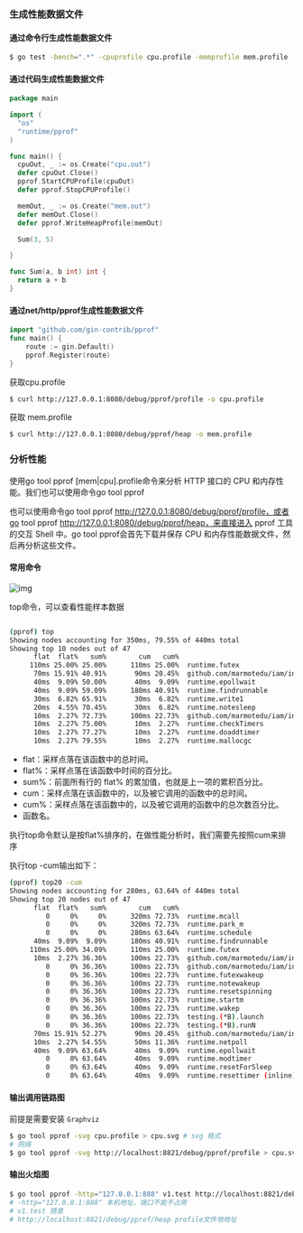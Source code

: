 ### 生成性能数据文件

#### 通过命令行生成性能数据文件

```bash
$ go test -bench=".*" -cpuprofile cpu.profile -memprofile mem.profile
```

#### 通过代码生成性能数据文件

```go
package main

import (
  "os"
  "runtime/pprof"
)

func main() {
  cpuOut, _ := os.Create("cpu.out")
  defer cpuOut.Close()
  pprof.StartCPUProfile(cpuOut)
  defer pprof.StopCPUProfile()

  memOut, _ := os.Create("mem.out")
  defer memOut.Close()
  defer pprof.WriteHeapProfile(memOut)

  Sum(3, 5)

}

func Sum(a, b int) int {
  return a + b
}
```

#### 通过net/http/pprof生成性能数据文件

```go
import "github.com/gin-contrib/pprof"
func main() {
    route := gin.Default()
    pprof.Register(route)
}
```

获取cpu.profile

```bash
$ curl http://127.0.0.1:8080/debug/pprof/profile -o cpu.profile
```

获取 mem.profile

```bash
$ curl http://127.0.0.1:8080/debug/pprof/heap -o mem.profile
```

### 分析性能

使用go tool pprof [mem|cpu].profile命令来分析 HTTP 接口的 CPU 和内存性能。我们也可以使用命令go tool pprof

也可以使用命令go tool pprof http://127.0.0.1:8080/debug/pprof/profile，或者go tool pprof http://127.0.0.1:8080/debug/pprof/heap，来直接进入 pprof 工具的交互 Shell 中。go tool pprof会首先下载并保存 CPU 和内存性能数据文件，然后再分析这些文件。

#### 常用命令

![img](http://tc.masterjoy.top/typory/d10a2c6cbfa4e35fc4efc9a3760d1b98.jpg)

top命令，可以查看性能样本数据

```bash

(pprof) top
Showing nodes accounting for 350ms, 79.55% of 440ms total
Showing top 10 nodes out of 47
      flat  flat%   sum%        cum   cum%
     110ms 25.00% 25.00%      110ms 25.00%  runtime.futex
      70ms 15.91% 40.91%       90ms 20.45%  github.com/marmotedu/iam/internal/apiserver/store/fake.(*policies).List
      40ms  9.09% 50.00%       40ms  9.09%  runtime.epollwait
      40ms  9.09% 59.09%      180ms 40.91%  runtime.findrunnable
      30ms  6.82% 65.91%       30ms  6.82%  runtime.write1
      20ms  4.55% 70.45%       30ms  6.82%  runtime.notesleep
      10ms  2.27% 72.73%      100ms 22.73%  github.com/marmotedu/iam/internal/apiserver/service/v1.(*userService).List
      10ms  2.27% 75.00%       10ms  2.27%  runtime.checkTimers
      10ms  2.27% 77.27%       10ms  2.27%  runtime.doaddtimer
      10ms  2.27% 79.55%       10ms  2.27%  runtime.mallocgc
```

* flat：采样点落在该函数中的总时间。
* flat%：采样点落在该函数中时间的百分比。
* sum%：前面所有行的 flat% 的累加值，也就是上一项的累积百分比。
* cum：采样点落在该函数中的，以及被它调用的函数中的总时间。
* cum%：采样点落在该函数中的，以及被它调用的函数中的总次数百分比。
* 函数名。

执行top命令默认是按flat%排序的，在做性能分析时，我们需要先按照cum来排序

执行top -cum输出如下：

```bash
(pprof) top20 -cum
Showing nodes accounting for 280ms, 63.64% of 440ms total
Showing top 20 nodes out of 47
      flat  flat%   sum%        cum   cum%
         0     0%     0%      320ms 72.73%  runtime.mcall
         0     0%     0%      320ms 72.73%  runtime.park_m
         0     0%     0%      280ms 63.64%  runtime.schedule
      40ms  9.09%  9.09%      180ms 40.91%  runtime.findrunnable
     110ms 25.00% 34.09%      110ms 25.00%  runtime.futex
      10ms  2.27% 36.36%      100ms 22.73%  github.com/marmotedu/iam/internal/apiserver/service/v1.(*userService).List
         0     0% 36.36%      100ms 22.73%  github.com/marmotedu/iam/internal/apiserver/service/v1.BenchmarkListUser
         0     0% 36.36%      100ms 22.73%  runtime.futexwakeup
         0     0% 36.36%      100ms 22.73%  runtime.notewakeup
         0     0% 36.36%      100ms 22.73%  runtime.resetspinning
         0     0% 36.36%      100ms 22.73%  runtime.startm
         0     0% 36.36%      100ms 22.73%  runtime.wakep
         0     0% 36.36%      100ms 22.73%  testing.(*B).launch
         0     0% 36.36%      100ms 22.73%  testing.(*B).runN
      70ms 15.91% 52.27%       90ms 20.45%  github.com/marmotedu/iam/internal/apiserver/store/fake.(*policies).List
      10ms  2.27% 54.55%       50ms 11.36%  runtime.netpoll
      40ms  9.09% 63.64%       40ms  9.09%  runtime.epollwait
         0     0% 63.64%       40ms  9.09%  runtime.modtimer
         0     0% 63.64%       40ms  9.09%  runtime.resetForSleep
         0     0% 63.64%       40ms  9.09%  runtime.resettimer (inline)
```

#### 输出调用链路图

前提是需要安装 `Graphviz`

```bash
$ go tool pprof -svg cpu.profile > cpu.svg # svg 格式
# 网络
$ go tool pprof -svg http://localhost:8821/debug/pprof/profile > cpu.svg # svg 格式
```

#### 输出火焰图

```bash
$ go tool pprof -http="127.0.0.1:888" v1.test http://localhost:8821/debug/pprof/heap
# -http="127.0.0.1:888" 本机地址，端口不能不占用
# v1.test 随意
# http://localhost:8821/debug/pprof/heap profile文件地地址
```

